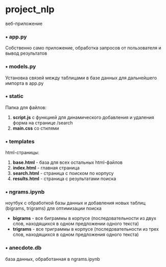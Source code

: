 # project_nlp
веб-приложение 

### • app.py  
Собственно само приложение, обработка запросов от пользователя и вывод результатов

### • models.py
Установка связей между таблицами в базе данных для дальнейшего импорта в app.py

### • static
Папка для файлов:
  1. **script.js** с функцией для динамического добавления и удаления форма на странице /search
  2. **main.css** со стилями

### • templates
html-страницы:
  1. **base.html** - база для всех остальных html-файлов
  2. **index.html** - главная страница
  3. **search.html** - страница с поиском по корпусу
  4. **results.html** - страница с результатами поиска

### • ngrams.ipynb
ноутбук с обработкой базы данных и добавления новых таблиц (bigrams, trigrams) для оптимизации поиска
- **bigrams** - все биграммы в корпусе (последовательности из двух слов, находящихся в одном предложении одного текста)
- **trigrams** - все триграммы в корпусе (последовательности из трех слов, находящихся в одном предложения одного текста)

### • anecdote.db
база данных, обработанная в ngrams.ipynb
